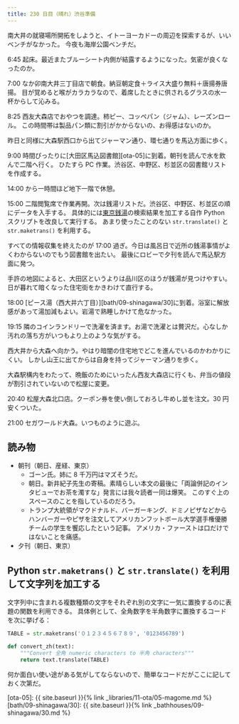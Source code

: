 ```yaml
---
title: 230 日目（晴れ）渋谷準備
---
```


南大井の就寝場所開拓をしようと、イトーヨーカドーの周辺を探索するが、いいベンチがなかった。
今夜も海岸公園ベンチだ。

6:45 起床。最近またブルーシート内側が結露するようになった。気密が良くなったのか。

7:00 なか卯南大井三丁目店で朝食。納豆朝定食＋ライス大盛り無料＋唐揚券唐揚。
目が覚めると喉がカラカラなので、着席したときに供されるグラスの水一杯からして沁みる。

8:25 西友大森店でおやつを調達。柿ピー、コッペパン（ジャム）、レーズンロール。
この時間帯は製品パン類に割引がかからないの、お得感はないのか。

昨日と同様に大森駅西口から出てジャーマン通り、環七通りを馬込方面に歩く。

9:00 時間ぴったりに[大田区馬込図書館][ota-05]に到着。朝刊を読んで水を飲んで二階へ行く。
ひたすら PC 作業。渋谷区、中野区、杉並区の図書館リストを作成する。

14:00 から一時間ほど地下一階で休憩。

15:00 二階閲覧席で作業再開。次は銭湯リストだ。渋谷区、中野区、杉並区の順にデータを入手する。
具体的には[東京銭湯](http://www.1010.or.jp/)の検索結果を加工する自作 Python スクリプトを改良して実行する。
あまり使ったことのない `str.translate()` と `str.maketrans()` を利用する。

すべての情報収集を終えたのが 17:00 過ぎ。今日は風呂日で近所の銭湯事情がよくわからないのでもう図書館を出たい。
最後にロビーで夕刊を読んで馬込駅方面に発つ。

手許の地図によると、大田区というよりは品川区のほうが銭湯が見つけやすい。
日が暮れて暗くなった住宅街をかきわけて直行する。

18:00 [ピース湯（西大井六丁目）][bath/09-shinagawa/30]に到着。浴室に解放感があって湯加減もよい。岩湯で熟睡しかけて危なかった。

19:15 隣のコインランドリーで洗濯を済ます。お湯で洗濯とは贅沢だ。心なしか汚れの落ち方がいつもより上のような気がする。

西大井から大森へ向かう。やはり暗闇の住宅地でどこを進んでいるのかわかりにくい。
しかし山王に出てからは自身を持ってジャーマン通りを歩く。

大森駅構内をわたって、晩飯のためにいったん西友大森店に行くも、弁当の値段が割引されていないので松屋に変更。

20:40 松屋大森北口店。クーポン券を使い倒しておろし牛めし並を注文。30 円安くついた。

21:00 セガワールド大森。いつものように遊ぶ。

## 読み物

* 朝刊（朝日、産経、東京）
  * ゴーン氏。姉に 8 千万円はマズそうだ。
  * 朝日。新井紀子先生の寄稿。素晴らしい本文の最後に「両論併記のインタビューでお茶を濁すな」発言には我々読者一同は爆笑。
    このすぐ上のスペースのことを指しているのだろう。
  * トランプ大統領がマクドナルド、バーガーキング、ドミノピザなどから
    ハンバーガーやピザを注文してアメリカンフットボール大学選手権優勝チームの学生を饗応したという記事。
    アメリカ・ファーストは口だけではないことを痛感。
* 夕刊（朝日、東京）

## Python `str.maketrans()` と `str.translate()` を利用して文字列を加工する

文字列中に含まれる複数種類の文字をそれぞれ別の文字に一気に置換するのに表題の関数を利用できる。
具体例として、全角数字を半角数字に置換するコードを次に挙げる：

```python
TABLE = str.maketrans('０１２３４５６７８９', '0123456789')

def convert_zh(text):
    """Convert 全角 numeric characters to 半角 characters"""
    return text.translate(TABLE)
```

何か面白い使い途がある気がしてならないので、簡単なコードだがここに記しておく次第だ。

[ota-05]: {{ site.baseurl }}{% link _libraries/11-ota/05-magome.md %}
[bath/09-shinagawa/30]: {{ site.baseurl }}{% link _bathhouses/09-shinagawa/30.md %}
